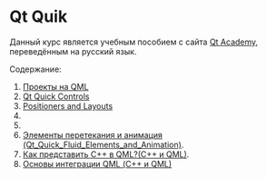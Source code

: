 # Qt Quik

Данный курс является учебным пособием с сайта [Qt Academy](https://academy.qt.io/), переведённым на русский язык.

Содержание:

1. [Проекты на QML](project/README.md)
2. [Qt Quick Controls](src/Qt_Quick_Controls.md)
3. [Positioners and Layouts](src/Qt_Quick_Positioners_and_Layouts.md)
4. []()
5. []()
6. [Элементы перетекания и анимация (Qt_Quick_Fluid_Elements_and_Animation)](src/Qt_Quick_Fluid_Elements_and_Animation.md).
7. [Как представить C++ в QML?(С++ и QML)](src/Qt_Quick_Expose_C++_to_QML.md).
8. [Основы интеграции QML (С++ и QML)](src/Qt_Quick_QML_Integration_Basics.md)

